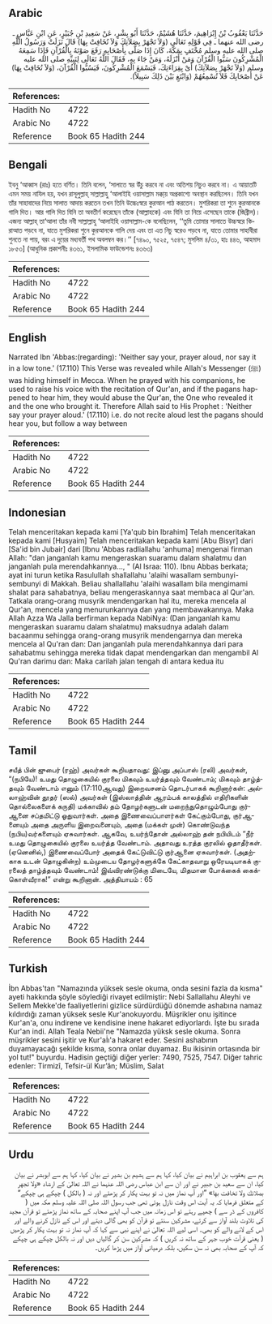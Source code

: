 ## Arabic


<div dir="rtl" lang="ar" style={{fontSize:'larger',backgroundColor:'#f8f9fa',padding:20}}>
حَدَّثَنَا يَعْقُوبُ بْنُ إِبْرَاهِيمَ، حَدَّثَنَا هُشَيْمٌ، حَدَّثَنَا أَبُو بِشْرٍ، عَنْ سَعِيدِ بْنِ جُبَيْرٍ، عَنِ ابْنِ عَبَّاسٍ ـ رضى الله عنهما ـ فِي قَوْلِهِ تَعَالَى ‏(‏وَلاَ تَجْهَرْ بِصَلاَتِكَ وَلاَ تُخَافِتْ بِهَا‏)‏ قَالَ نَزَلَتْ وَرَسُولُ اللَّهِ صلى الله عليه وسلم مُخْتَفٍ بِمَكَّةَ، كَانَ إِذَا صَلَّى بِأَصْحَابِهِ رَفَعَ صَوْتَهُ بِالْقُرْآنِ فَإِذَا سَمِعَهُ الْمُشْرِكُونَ سَبُّوا الْقُرْآنَ وَمَنْ أَنْزَلَهُ، وَمَنْ جَاءَ بِهِ، فَقَالَ اللَّهُ تَعَالَى لِنَبِيِّهِ صلى الله عليه وسلم ‏(‏وَلاَ تَجْهَرْ بِصَلاَتِكَ‏)‏ أَىْ بِقِرَاءَتِكَ، فَيَسْمَعَ الْمُشْرِكُونَ، فَيَسُبُّوا الْقُرْآنَ، ‏(‏وَلاَ تُخَافِتْ بِهَا‏)‏ عَنْ أَصْحَابِكَ فَلاَ تُسْمِعُهُمْ ‏(‏وَابْتَغِ بَيْنَ ذَلِكَ سَبِيلاً‏)‏‏.‏
</div>
<div style={{backgroundColor:'#f8f9fa',padding:20, marginBottom: 10}}><table> <thead> <tr> <th>References:</th> <th></th> </tr> </thead> <tbody><tr><td>Hadith No</td><td>4722</td></tr><tr><td>Arabic No</td><td>4722</td></tr><tr><td>Reference</td><td>Book 65 Hadith 244</td></tr></tbody></table></div>

## Bengali


<div dir="ltr" lang="bn" style={{fontSize:'larger',backgroundColor:'#f8f9fa',padding:20}}>
ইবনু ‘আব্বাস (রাঃ) হতে বর্ণিত। তিনি বলেন, ‘সালাতে স্বর উঁচু করবে না এবং অতিশয় নিচুও করবে না। এ আয়াতটি এমন সময় নাযিল হয়, যখন রাসূলুল্লাহ্ সাল্লাল্লাহু ‘আলাইহি ওয়াসাল্লাম মক্কা্য় অপ্রকাশ্যে অবস্থান করছিলেন। তিনি যখন তাঁর সাহাবাদের নিয়ে সালাত আদায় করতেন তখন তিনি উচ্চেঃস্বরে কুরআন পাঠ করতেন। মুশরিকরা তা শুনে কুরআনকে গালি দিত। আর গালি দিত যিনি তা অবতীর্ণ করেছেন তাঁকে (আল্লাহকে) এবং যিনি তা নিয়ে এসেছেন তাকে (জিব্রীল)। এজন্য আল্লাহ্ তা‘আলা তাঁর নবী সাল্লাল্লাহু ‘আলাইহি ওয়াসাল্লাম-কে বলেছিলেন, ‘‘তুমি তোমার সালাতে উচ্চস্বরে কিরাআত পড়বে না, যাতে মুশরিকরা শুনে কুরআনকে গালি দেয় এবং তা এত নিচু স্বরেও পড়বে না, যাতে তোমার সাহাবীরা শুনতে না পায়, বরং এ দুয়ের মধ্যবর্তী পথ অবলম্বন কর।’’ [৭৪৯০, ৭৫২৫, ৭৫৪৭; মুসলিম ৪/৩১, হাঃ ৪৪৬, আহমাদ ১৮৫৩] (আধুনিক প্রকাশনীঃ ৪৩৬১, ইসলামিক ফাউন্ডেশনঃ ৪৩৬৩)
</div>
<div style={{backgroundColor:'#f8f9fa',padding:20, marginBottom: 10}}><table> <thead> <tr> <th>References:</th> <th></th> </tr> </thead> <tbody><tr><td>Hadith No</td><td>4722</td></tr><tr><td>Arabic No</td><td>4722</td></tr><tr><td>Reference</td><td>Book 65 Hadith 244</td></tr></tbody></table></div>

## English


<div dir="ltr" lang="en" style={{fontSize:'larger',backgroundColor:'#f8f9fa',padding:20}}>
Narrated Ibn 'Abbas:(regarding): 'Neither say your, prayer aloud, nor say it in a low tone.' (17.110) This Verse was revealed while Allah's Messenger (ﷺ) was hiding himself in Mecca. When he prayed with his companions, he used to raise his voice with the recitation of Qur'an, and if the pagans happened to hear him, they would abuse the Qur'an, the One who revealed it and the one who brought it. Therefore Allah said to His Prophet : 'Neither say your prayer aloud.' (17.110) i.e. do not recite aloud lest the pagans should hear you, but follow a way between
</div>
<div style={{backgroundColor:'#f8f9fa',padding:20, marginBottom: 10}}><table> <thead> <tr> <th>References:</th> <th></th> </tr> </thead> <tbody><tr><td>Hadith No</td><td>4722</td></tr><tr><td>Arabic No</td><td>4722</td></tr><tr><td>Reference</td><td>Book 65 Hadith 244</td></tr></tbody></table></div>

## Indonesian


<div dir="ltr" lang="id" style={{fontSize:'larger',backgroundColor:'#f8f9fa',padding:20}}>
Telah menceritakan kepada kami [Ya'qub bin Ibrahim] Telah menceritakan kepada kami [Husyaim] Telah menceritakan kepada kami [Abu Bisyr] dari [Sa'id bin Jubair] dari [Ibnu 'Abbas radliallahu 'anhuma] mengenai firman Allah: "dan janganlah kamu mengeraskan suaramu dalam shalatmu dan janganlah pula merendahkannya…, " (Al Israa: 110). Ibnu Abbas berkata; ayat ini turun ketika Rasulullah shallallahu 'alaihi wasallam sembunyi-sembunyi di Makkah. Beliau shallallahu 'alaihi wasallam bila mengimami shalat para sahabatnya, beliau mengeraskannya saat membaca al Qur'an. Tatkala orang-orang musyrik mendengarkan hal itu, mereka mencela al Qur'an, mencela yang menurunkannya dan yang membawakannya. Maka Allah Azza Wa Jalla berfirman kepada NabiNya: (Dan janganlah kamu mengeraskan suaramu dalam shalatmu) maksudnya adalah dalam bacaanmu sehingga orang-orang musyrik mendengarnya dan mereka mencela al Qu'ran dan: Dan janganlah pula merendahkannya dari para sahabatmu sehingga mereka tidak dapat mendengarkan dan mengambil Al Qu'ran darimu dan: Maka carilah jalan tengah di antara kedua itu
</div>
<div style={{backgroundColor:'#f8f9fa',padding:20, marginBottom: 10}}><table> <thead> <tr> <th>References:</th> <th></th> </tr> </thead> <tbody><tr><td>Hadith No</td><td>4722</td></tr><tr><td>Arabic No</td><td>4722</td></tr><tr><td>Reference</td><td>Book 65 Hadith 244</td></tr></tbody></table></div>

## Tamil


<div dir="ltr" lang="ta" style={{fontSize:'larger',backgroundColor:'#f8f9fa',padding:20}}>
சயீத் பின் ஜுபைர் (ரஹ்) அவர்கள் கூறியதாவது: இப்னு அப்பாஸ் (ரலி) அவர்கள், “(நபியே)! உமது தொழுகையில் குரலை மிகவும் உயர்த்தவும் வேண்டாம்; மிகவும் தாழ்த்தவும் வேண்டாம் எனும் (17:110ஆவது) இறைவசனம் தொடர்பாகக் கூறினார்கள்: அல்லாஹ்வின் தூதர் (ஸல்) அவர்கள் (இஸ்லாத்தின் ஆரம்பக் காலத்தில் எதிரிகளின் தொல்லைகளைக் கருதி) மக்காவில் தம் தோழர்களுடன் மறைந்துதொழும்போது குர்ஆனை சப்தமிட்டு ஓதுவார்கள். அதை இணைவைப்பாளர்கள் கேட்கும்போது, குர்ஆனையும் அதை அருளிய இறைவனையும், அதை (மக்கள் முன்) கொண்டுவந்த (நபிய)வர்களையும் ஏசுவார்கள். ஆகவே, உயர்ந்தோன் அல்லாஹ் தன் நபியிடம் “நீர் உமது தொழுகையில் குரலை உயர்த்த வேண்டாம். அதாவது உரத்த குரலில் ஓதாதீர்கள். (ஏனெனில்,) இணைவைப்போர் அதைக் கேட்டுவிட்டு குர்ஆனை ஏசுவார்கள். (அதற்காக உடன் தொழுகின்ற) உம்முடைய தோழர்களுக்கே கேட்காதவாறு ஒரேயடியாகக் குரலைத் தாழ்த்தவும் வேண்டாம்! இவ்விரண்டுக்கு மிடையே, மிதமான போக்கைக் கைக்கொள்வீராக!” என்று கூறினான். அத்தியாயம் : 65
</div>
<div style={{backgroundColor:'#f8f9fa',padding:20, marginBottom: 10}}><table> <thead> <tr> <th>References:</th> <th></th> </tr> </thead> <tbody><tr><td>Hadith No</td><td>4722</td></tr><tr><td>Arabic No</td><td>4722</td></tr><tr><td>Reference</td><td>Book 65 Hadith 244</td></tr></tbody></table></div>

## Turkish


<div dir="ltr" lang="tr" style={{fontSize:'larger',backgroundColor:'#f8f9fa',padding:20}}>
İbn Abbas'tan "Namazında yüksek sesle okuma, onda sesini fazla da kısma" ayeti hakkında şöyle söylediği rivayet edilmiştir: Nebi Sallallahu Aleyhi ve Sellem Mekke'de faaliyetlerini gizlice sürdürdüğü dönemde ashabına namaz kıldırdığı zaman yüksek sesle Kur'anokuyordu. Müşrikler onu işitince Kur'an'a, onu indirene ve kendisine inene hakaret ediyorlardı. İşte bu sırada Kur'an indi. Allah Teala Nebii'ne "Namazda yüksk sesle okuma. Sonra müşrikler sesini işitir ve Kur'aİı'a hakaret eder. Sesini ashabının duyamayacağı şekilde kısma, sonra onlar duyamaz. Bu ikisinin ortasında bir yol tut!" buyurdu. Hadisin geçtiği diğer yerler: 7490, 7525, 7547. Diğer tahric edenler: Tirmizî, Tefsir-ül Kur’ân; Müslim, Salat
</div>
<div style={{backgroundColor:'#f8f9fa',padding:20, marginBottom: 10}}><table> <thead> <tr> <th>References:</th> <th></th> </tr> </thead> <tbody><tr><td>Hadith No</td><td>4722</td></tr><tr><td>Arabic No</td><td>4722</td></tr><tr><td>Reference</td><td>Book 65 Hadith 244</td></tr></tbody></table></div>

## Urdu


<div dir="rtl" lang="ur" style={{fontSize:'larger',backgroundColor:'#f8f9fa',padding:20}}>
ہم سے یعقوب بن ابراہیم نے بیان کیا، کہا ہم سے ہشیم بن بشیر نے بیان کیا، کہا ہم سے ابوبشر نے بیان کیا، ان سے سعید بن جبیر نے اور ان سے ابن عباس رضی اللہ عنہما نے اللہ تعالیٰ کے ارشاد «ولا تجهر بصلاتك ولا تخافت بها‏» ”اور آپ نماز میں نہ تو بہت پکار کر پڑھئے اور نہ ( بالکل ) چپکے ہی چپکے“ کے متعلق فرمایا کہ یہ آیت اس وقت نازل ہوئی تھی جب رسول اللہ صلی اللہ علیہ وسلم مکہ میں ( کافروں کے ڈر سے ) چھپے رہتے تو اس زمانہ میں جب آپ اپنے صحابہ کے ساتھ نماز پڑھتے تو قرآن مجید کی تلاوت بلند آواز سے کرتے، مشرکین سنتے تو قرآن کو بھی گالی دیتے اور اس کے نازل کرنے والے اور اس کے لانے والے کو بھی۔ اسی لیے اللہ تعالیٰ نے اپنے نبی سے کہا کہ آپ نماز نہ تو بہت پکار کر پڑھیں ( یعنی قرآت خوب جہر کے ساتھ نہ کریں ) کہ مشرکین سن کر گالیاں دیں اور نہ بالکل چپکے ہی چپکے کہ آپ کے صحابہ بھی نہ سن سکیں، بلکہ درمیانی آواز میں پڑھا کریں۔
</div>
<div style={{backgroundColor:'#f8f9fa',padding:20, marginBottom: 10}}><table> <thead> <tr> <th>References:</th> <th></th> </tr> </thead> <tbody><tr><td>Hadith No</td><td>4722</td></tr><tr><td>Arabic No</td><td>4722</td></tr><tr><td>Reference</td><td>Book 65 Hadith 244</td></tr></tbody></table></div>